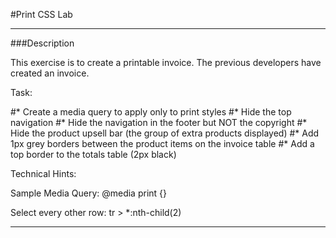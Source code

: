 #Print CSS Lab

---

###Description

This exercise is to create a printable invoice. The previous developers have created an invoice.

Task:

#* Create a media query to apply only to print styles
#* Hide the top navigation
#* Hide the navigation in the footer but NOT the copyright
#* Hide the product upsell bar (the group of extra products displayed)
#* Add 1px grey borders between the product items on the invoice table
#* Add a top border to the totals table (2px black)



Technical Hints:

Sample Media Query:
@media print {}

Select every other row:
tr > *:nth-child(2)

---
